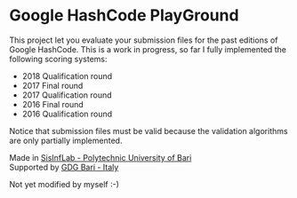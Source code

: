 # Google HashCode PlayGround

This project let you evaluate your submission files for the past editions of Google HashCode. 
This is a work in progress, so far I fully implemented the following scoring systems:
- 2018 Qualification round
- 2017 Final round
- 2017 Qualification round
- 2016 Final round
- 2016 Qualification round

Notice that submission files must be valid because the validation algorithms are only partially implemented. 

Made in [SisInfLab - Polytechnic University of Bari](http://sisinflab.poliba.it)  
Supported by [GDG Bari - Italy](https://gdgbari.org)

Not yet modified by myself :-)  
